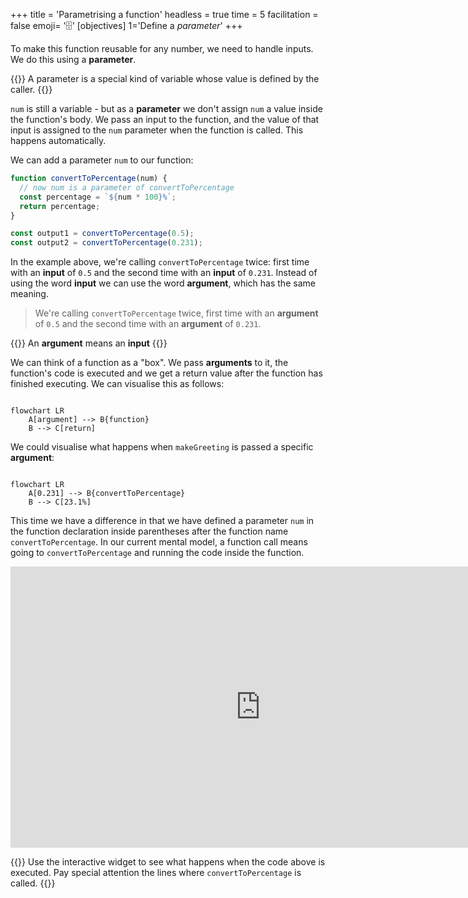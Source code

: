 +++
title = 'Parametrising a function'
headless = true
time = 5
facilitation = false
emoji= '🗄️'
[objectives]
    1='Define a _parameter_'
+++

To make this function reusable for any number, we need to handle inputs. We do this using a **parameter**.

{{<note type="definition" title="Definition: parameter">}}
A parameter is a special kind of variable whose value is defined by the caller.
{{</note>}}

`num` is still a variable - but as a **parameter** we don't assign `num` a value inside the function's body.
We pass an input to the function, and the value of that input is assigned to the `num` parameter when the function is called. This happens automatically.

We can add a parameter `num` to our function:

```js {linenos=table,hl_lines=[1] ,linenostart=1}
function convertToPercentage(num) {
  // now num is a parameter of convertToPercentage
  const percentage = `${num * 100}%`;
  return percentage;
}

const output1 = convertToPercentage(0.5);
const output2 = convertToPercentage(0.231);
```

In the example above, we're calling `convertToPercentage` twice: first time with an **input** of `0.5` and the second time with an **input** of `0.231`.
Instead of using the word **input** we can use the word **argument**, which has the same meaning.

> We're calling `convertToPercentage` twice, first time with an **argument** of `0.5` and the second time with an **argument** of `0.231`.

{{<note type="definition" title="Definition: argument">}}
An **argument** means an **input**
{{</note>}}

We can think of a function as a "box". We pass **arguments** to it, the function's code is executed and we get a return value after the function has finished executing. We can visualise this as follows:

```mermaid

flowchart LR
    A[argument] --> B{function}
    B --> C[return]
```

We could visualise what happens when `makeGreeting` is passed a specific **argument**:

```mermaid

flowchart LR
    A[0.231] --> B{convertToPercentage}
    B --> C[23.1%]
```

This time we have a difference in that we have defined a parameter `num` in the function declaration inside parentheses after the function name `convertToPercentage`. In our current mental model, a function call means going to `convertToPercentage` and running the code inside the function.

<iframe width="800" height="450" frameborder="0" src="https://pythontutor.com/iframe-embed.html#code=function%20convertToPercentage%28num%29%20%7B%0A%20%20const%20percentage%20%3D%20%60%24%7Bnum%20*%20100%7D%25%60%3B%0A%20%20return%20percentage%3B%0A%7D%0A%0Aconst%20output1%20%3D%20convertToPercentage%280.5%29%3B%0Aconst%20output2%20%3D%20convertToPercentage%280.23%29%3B&codeDivHeight=400&codeDivWidth=350&cumulative=false&curInstr=0&heapPrimitives=nevernest&origin=opt-frontend.js&py=js&rawInputLstJSON=%5B%5D&textReferences=false"> </iframe>

{{<note type="activity" title="exercise">}}
Use the interactive widget to see what happens when the code above is executed. Pay special attention the lines where `convertToPercentage` is called.
{{</note>}}
